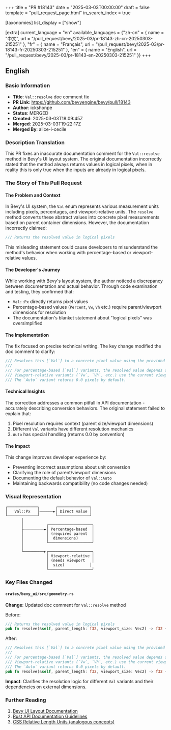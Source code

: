 +++
title = "PR #18143"
date = "2025-03-03T00:00:00"
draft = false
template = "pull_request_page.html"
in_search_index = true

[taxonomies]
list_display = ["show"]

[extra]
current_language = "en"
available_languages = {"zh-cn" = { name = "中文", url = "/pull_request/bevy/2025-03/pr-18143-zh-cn-20250303-215251" }, "fr" = { name = "Français", url = "/pull_request/bevy/2025-03/pr-18143-fr-20250303-215251" }, "en" = { name = "English", url = "/pull_request/bevy/2025-03/pr-18143-en-20250303-215251" }}
+++

## English

### Basic Information
- **Title**: `Val::resolve` doc comment fix
- **PR Link**: https://github.com/bevyengine/bevy/pull/18143
- **Author**: ickshonpe
- **Status**: MERGED
- **Created**: 2025-03-03T18:09:45Z
- **Merged**: 2025-03-03T19:22:17Z
- **Merged By**: alice-i-cecile

### Description Translation
This PR fixes an inaccurate documentation comment for the `Val::resolve` method in Bevy's UI layout system. The original documentation incorrectly stated that the method always returns values in logical pixels, when in reality this is only true when the inputs are already in logical pixels.

### The Story of This Pull Request

#### The Problem and Context
In Bevy's UI system, the `Val` enum represents various measurement units including pixels, percentages, and viewport-relative units. The `resolve` method converts these abstract values into concrete pixel measurements based on parent container dimensions. However, the documentation incorrectly claimed:
```rust
/// Returns the resolved value in logical pixels
```
This misleading statement could cause developers to misunderstand the method's behavior when working with percentage-based or viewport-relative values.

#### The Developer's Journey
While working with Bevy's layout system, the author noticed a discrepancy between documentation and actual behavior. Through code examination and testing, they confirmed that:
- `Val::Px` directly returns pixel values
- Percentage-based values (`Percent`, `Vw`, `Vh` etc.) require parent/viewport dimensions for resolution
- The documentation's blanket statement about "logical pixels" was oversimplified

#### The Implementation
The fix focused on precise technical writing. The key change modified the doc comment to clarify:
```rust
/// Resolves this [`Val`] to a concrete pixel value using the provided `parent_length` and `viewport_size`.
/// 
/// For percentage-based [`Val`] variants, the resolved value depends on the parent node's dimensions.
/// Viewport-relative variants (`Vw`, `Vh`, etc.) use the current viewport size for calculation.
/// The `Auto` variant returns 0.0 pixels by default.
```

#### Technical Insights
The correction addresses a common pitfall in API documentation - accurately describing conversion behaviors. The original statement failed to explain that:
1. Pixel resolution requires context (parent size/viewport dimensions)
2. Different `Val` variants have different resolution mechanics
3. `Auto` has special handling (returns 0.0 by convention)

#### The Impact
This change improves developer experience by:
- Preventing incorrect assumptions about unit conversion
- Clarifying the role of parent/viewport dimensions
- Documenting the default behavior of `Val::Auto`
- Maintaining backwards compatibility (no code changes needed)

### Visual Representation

```
┌─────────────┐       ┌──────────────┐
│   Val::Px   │──────►│ Direct value │
└─────────────┘       └──────────────┘
       │
       │          ┌───────────────────┐
       ├─────────►│ Percentage-based  │
       │          │ (requires parent  │
       │          │  dimensions)      │
       │          └───────────────────┘
       │
       └─────────►┌───────────────────┐
                  │ Viewport-relative │
                  │ (needs viewport   │
                  │  size)           │
                  └───────────────────┘
```

### Key Files Changed

#### `crates/bevy_ui/src/geometry.rs`
**Change**: Updated doc comment for `Val::resolve` method

Before:
```rust
/// Returns the resolved value in logical pixels
pub fn resolve(&self, parent_length: f32, viewport_size: Vec2) -> f32 {
```

After:
```rust
/// Resolves this [`Val`] to a concrete pixel value using the provided `parent_length` and `viewport_size`.
/// 
/// For percentage-based [`Val`] variants, the resolved value depends on the parent node's dimensions.
/// Viewport-relative variants (`Vw`, `Vh`, etc.) use the current viewport size for calculation.
/// The `Auto` variant returns 0.0 pixels by default.
pub fn resolve(&self, parent_length: f32, viewport_size: Vec2) -> f32 {
```

**Impact**: Clarifies the resolution logic for different `Val` variants and their dependencies on external dimensions.

### Further Reading
1. [Bevy UI Layout Documentation](https://bevyengine.org/learn/book/features/ui/)
2. [Rust API Documentation Guidelines](https://rust-lang.github.io/api-guidelines/documentation.html)
3. [CSS Relative Length Units (analogous concepts)](https://developer.mozilla.org/en-US/docs/Learn/CSS/Building_blocks/Values_and_units)